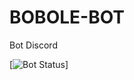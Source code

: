 # BOBOLE-BOT
Bot Discord

[![Bot Status](https://discord.c99.nl/widget/theme-1/1246432025817256107.png)]

